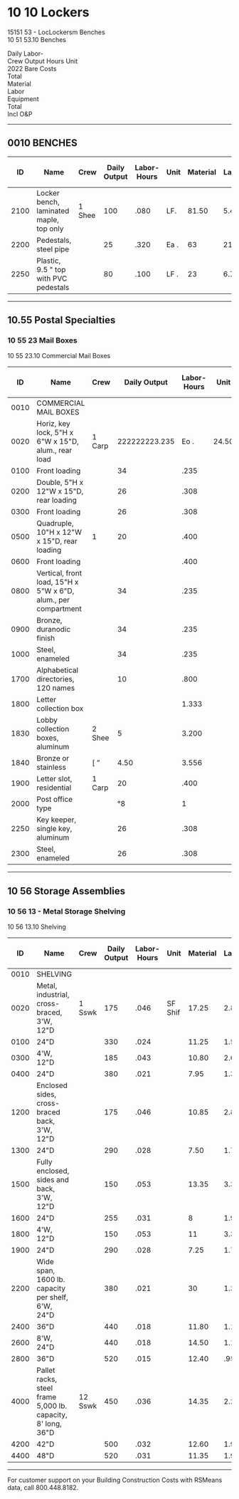 # 10 10 Lockers

15151 53 - LocLockersm Benches  
10 51 53.10 Benches

Daily Labor-  
Crew Output Hours Unit  
2022 Bare Costs  
Total  
Material  
Labor  
Equipment  
Total  
Incl O&P

---

## 0010 BENCHES

| ID   | Name                                         | Crew | Daily Output | Labor-Hours | Unit | Material | Labor | Equipment | Total | Total Incl O&P |
|------|----------------------------------------------|------|--------------|-------------|------|----------|-------|-----------|-------|----------------|
| 2100 | Locker bench, laminated maple, top only      | 1 Shee | 100 | .080 | LF. | 81.50 | 5.40 |  | 86.90 | 97.50 |
| 2200 | Pedestals, steel pipe                        |      | 25  | .320 | Ea . | 63    | 21.50 |  | 84.50 | 102 |
| 2250 | Plastic, 9.5 " top with PVC pedestals        |      | 80  | .100 | LF . | 23    | 6.75  |  | 29.75 | 35 |

---

## 10.55 Postal Specialties

### 10 55 23 Mail Boxes  
10 55 23.10 Commercial Mail Boxes

| ID   | Name                                                        | Crew | Daily Output | Labor-Hours | Unit | Material | Labor | Equipment | Total | Total Incl O&P |
|------|-------------------------------------------------------------|------|--------------|-------------|------|----------|-------|-----------|-------|----------------|
| 0010 | COMMERCIAL MAIL BOXES                                       |      |              |             |      |          |       |           |       |                |
| 0020 | Horiz, key lock, 5"H x 6"W x 15"D, alum., rear load         | 1 Carp | 222222223.235 | Eo . | 24.50 | 13.25 |  | 37.75 | 46.50 |
| 0100 | Front loading                                               |      | 34  | .235 |   | 48.50 | 13.25 |  | 61.75 | 72.50 |
| 0200 | Double, 5"H x 12"W x 15"D, rear loading                     |      | 26  | .308 |   | 112   | 17.30 |  | 129.30 | 149 |
| 0300 | Front loading                                               |      | 26  | .308 |   | 90    | 17.30 |  | 107.30 | 125 |
| 0500 | Quadruple, 10"H x 12"W x 15"D, rear loading                 | 1    | 20  | .400 |   | 81.50 | 22.50 |  | 104 | 123 |
| 0600 | Front loading                                               |      |    | .400 |   | 49    | 22.50 |  | 71.50 | 87.50 |
| 0800 | Vertical, front load, 15"H x 5"W x 6"D, alum., per compartment |      | 34  | .235 |   | 52    | 13.25 |  | 65.25 | 76.50 |
| 0900 | Bronze, duranodic finish                                    |      | 34  | .235 |   | 62.50 | 13.25 |  | 75.75 | 88.50 |
| 1000 | Steel, enameled                                             |      | 34  | .235 |   | 45    | 13.25 |  | 58.25 | 69 |
| 1700 | Alphabetical directories, 120 names                         |      | 10  | .800 |   | 510   | 475   |  | 555 | 625 |
| 1800 | Letter collection box                                       |      |    | 1.333 |   | 195   |       |  | 270 | 325 |
| 1830 | Lobby collection boxes, aluminum                            | 2 Shee | 5 | 3.200 |   | 199   | 216   |  | 415 | 545 |
| 1840 | Bronze or stainless                                         | [ ” | 4.50 | 3.556 |   | 2,275 | 240   |  | 2,515 | 2,850 |
| 1900 | Letter slot, residential                                    | 1 Carp | 20 | .400 |   | 49    | 22.50 |  | 71.50 | 87.50 |
| 2000 | Post office type                                            |      | °8  | 1     |   | 213   | 56.50 |  | 269.50 | 320 |
| 2250 | Key keeper, single key, aluminum                            |      | 26  | .308 |   | 45    | 17.30 |  | 62.30 | 75.50 |
| 2300 | Steel, enameled                                             |      | 26  | .308 |   | 84    | 17.30 |  | 101.30 | 119 |

---

## 10 56 Storage Assemblies

### 10 56 13 - Metal Storage Shelving  
10 56 13.10 Shelving

| ID   | Name                                                        | Crew | Daily Output | Labor-Hours | Unit | Material | Labor | Equipment | Total | Total Incl O&P |
|------|-------------------------------------------------------------|------|--------------|-------------|------|----------|-------|-----------|-------|----------------|
| 0010 | SHELVING                                                    |      |              |             |      |          |       |           |       |                |
| 0020 | Metal, industrial, cross-braced, 3'W, 12"D                  | 1 Sswk | 175 | .046 | SF Shif | 17.25 | 2.83 |  | 20.08 | 23.50 |
| 0100 | 24"D                                                        |      | 330 | .024 |   | 11.25 | 1.50 |  | 12.75 | 14.65 |
| 0300 | 4'W, 12"D                                                   |      | 185 | .043 |   | 10.80 | 2.67 |  | 13.47 | 15.95 |
| 0400 | 24"D                                                        |      | 380 | .021 |   | 7.95  | 1.30 |  | 9.25 | 10.75 |
| 1200 | Enclosed sides, cross-braced back, 3'W, 12"D                |      | 175 | .046 |   | 10.85 | 2.83 |  | 13.68 | 16.30 |
| 1300 | 24"D                                                        |      | 290 | .028 |   | 7.50  | 1.71 |  | 9.21 | 10.90 |
| 1500 | Fully enclosed, sides and back, 3'W, 12"D                   |      | 150 | .053 |   | 13.35 | 3.30 |  | 16.65 | 19.75 |
| 1600 | 24"D                                                        |      | 255 | .031 |   | 8     | 1.94 |  | 9.94 | 11.80 |
| 1800 | 4'W, 12"D                                                   |      | 150 | .053 |   | 11    | 3.30 |  | 14.30 | 17.20 |
| 1900 | 24"D                                                        |      | 290 | .028 |   | 7.25  | 1.71 |  | 8.96 | 10.65 |
| 2200 | Wide span, 1600 lb. capacity per shelf, 6'W, 24"D           |      | 380 | .021 |   | 30    | 1.30 |  | 31.30 | 35 |
| 2400 | 36"D                                                        |      | 440 | .018 |   | 11.80 | 1.12 |  | 12.921 | 14.70 |
| 2600 | 8'W, 24"D                                                   |      | 440 | .018 |   | 14.50 | 1.12 |  | 15.62 | 17.70 |
| 2800 | 36"D                                                        |      | 520 | .015 |   | 12.40 | .95  |  | 13.35 | 15.10 |
| 4000 | Pallet racks, steel frame 5,000 lb. capacity, 8' long, 36"D | 12 Sswk | 450 | .036 |   | 14.35 | 2.20 |  | 16.55 | 19.20 |
| 4200 | 42"D                                                        |      | 500 | .032 |   | 12.60 | 1.98 |  | 14.58 | 16.90 |
| 4400 | 48"D                                                        |      | 520 | .031 |   | 11.35 | 1.90 |  | 13.25 | 15.40 |

---

For customer support on your Building Construction Costs with RSMeans data, call 800.448.8182.